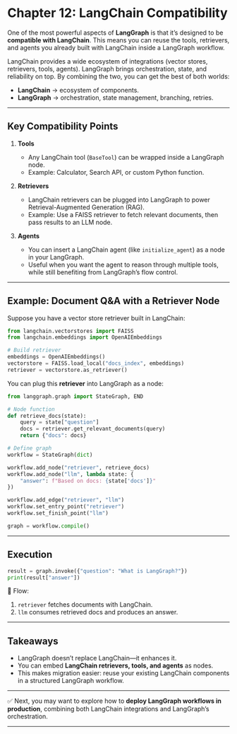 # Chapter 12: LangChain Compatibility

One of the most powerful aspects of **LangGraph** is that it’s designed to be **compatible with LangChain**. This means you can reuse the tools, retrievers, and agents you already built with LangChain inside a LangGraph workflow.

LangChain provides a wide ecosystem of integrations (vector stores, retrievers, tools, agents). LangGraph brings orchestration, state, and reliability on top. By combining the two, you can get the best of both worlds:

* **LangChain** → ecosystem of components.
* **LangGraph** → orchestration, state management, branching, retries.

---

## Key Compatibility Points

1. **Tools**

   * Any LangChain tool (`BaseTool`) can be wrapped inside a LangGraph node.
   * Example: Calculator, Search API, or custom Python function.

2. **Retrievers**

   * LangChain retrievers can be plugged into LangGraph to power Retrieval-Augmented Generation (RAG).
   * Example: Use a FAISS retriever to fetch relevant documents, then pass results to an LLM node.

3. **Agents**

   * You can insert a LangChain agent (like `initialize_agent`) as a node in your LangGraph.
   * Useful when you want the agent to reason through multiple tools, while still benefiting from LangGraph’s flow control.

---

## Example: Document Q&A with a Retriever Node

Suppose you have a vector store retriever built in LangChain:

```python
from langchain.vectorstores import FAISS
from langchain.embeddings import OpenAIEmbeddings

# Build retriever
embeddings = OpenAIEmbeddings()
vectorstore = FAISS.load_local("docs_index", embeddings)
retriever = vectorstore.as_retriever()
```

You can plug this **retriever** into LangGraph as a node:

```python
from langgraph.graph import StateGraph, END

# Node function
def retrieve_docs(state):
    query = state["question"]
    docs = retriever.get_relevant_documents(query)
    return {"docs": docs}

# Define graph
workflow = StateGraph(dict)

workflow.add_node("retriever", retrieve_docs)
workflow.add_node("llm", lambda state: {
    "answer": f"Based on docs: {state['docs']}"
})

workflow.add_edge("retriever", "llm")
workflow.set_entry_point("retriever")
workflow.set_finish_point("llm")

graph = workflow.compile()
```

---

## Execution

```python
result = graph.invoke({"question": "What is LangGraph?"})
print(result["answer"])
```

🔹 Flow:

1. `retriever` fetches documents with LangChain.
2. `llm` consumes retrieved docs and produces an answer.

---

## Takeaways

* LangGraph doesn’t replace LangChain—it enhances it.
* You can embed **LangChain retrievers, tools, and agents** as nodes.
* This makes migration easier: reuse your existing LangChain components in a structured LangGraph workflow.

---

✅ Next, you may want to explore how to **deploy LangGraph workflows in production**, combining both LangChain integrations and LangGraph’s orchestration.

---
